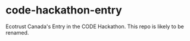 # code-hackathon-entry
Ecotrust Canada's Entry in the CODE Hackathon. This repo is likely to be renamed.
